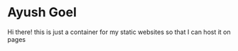 # Ayush Goel

Hi there! this is just a container for my static websites so that I can host it on pages
